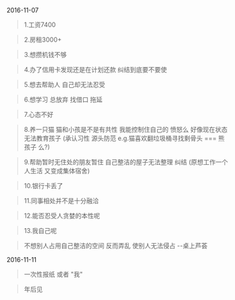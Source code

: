 2016-11-07
>1.工资7400

>2.房租3000+

>3.想攒机钱不够

>4.办了信用卡发现还是在计划还款 纠结到底要不要使

>5.想去帮助人 自己却无法忍受

>6.想学习 总放弃 找借口 拖延

>7.心态不好

>8.养一只猫 猫和小孩是不是有共性 我能控制住自己的 愤怒么 好像现在状态 无法教育孩子 (承认习性 源头防范 e.g.猫喜欢翻垃圾桶寻找剩骨头 === 熊孩子 么?)

>9.帮助暂时无住处的朋友暂住 自己整洁的屋子无法整理 纠结 (原想工作一个人生活 又变成集体宿舍)

>10.银行卡丢了 

>11.同事相处并不是十分融洽

>12.能否忍受人贪婪的本性呢

>13.我自己呢

>不想别人占用自己整洁的空间 反而弄乱 使别人无法侵占 --桌上芦荟

2016-11-11

>一次性报纸 或者 "我"

>年后见
